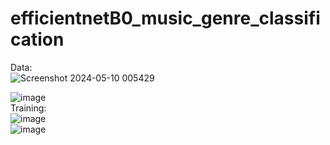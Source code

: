 # efficientnetB0_music_genre_classification  
Data:  
![Screenshot 2024-05-10 005429](https://github.com/bibasrairockz/efficientnetB0_music_genre_classification/assets/130794180/be6827de-b12d-4d69-bb95-841299ed0711)  

![image](https://github.com/bibasrairockz/efficientnetB0_music_genre_classification/assets/130794180/5a0ded20-0e82-4622-b2b9-a30b12f1de37)  
Training:  
![image](https://github.com/bibasrairockz/efficientnetB0_music_genre_classification/assets/130794180/116dc69c-8d99-4a86-b9d1-5b26e590042e)  
![image](https://github.com/bibasrairockz/efficientnetB0_music_genre_classification/assets/130794180/28abbdf1-ac3a-43a9-8a6c-5fe30605d5ea)







